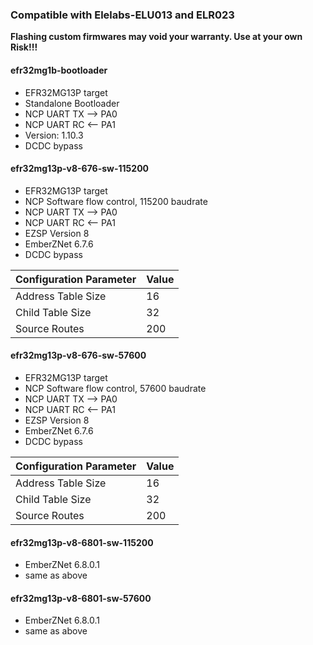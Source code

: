### Compatible with Elelabs-ELU013 and ELR023

**Flashing custom firmwares may void your warranty. Use at your own Risk!!!**


#### efr32mg1b-bootloader

- EFR32MG13P target
- Standalone Bootloader
- NCP UART TX --> PA0
- NCP UART RC <-- PA1
- Version: 1.10.3
- DCDC bypass


#### efr32mg13p-v8-676-sw-115200

- EFR32MG13P target
- NCP Software flow control, 115200 baudrate
- NCP UART TX --> PA0
- NCP UART RC <-- PA1
- EZSP Version 8
- EmberZNet 6.7.6
- DCDC bypass

Configuration Parameter | Value
----------------------- | ------
Address Table Size | 16
Child Table Size | 32
Source Routes | 200


#### efr32mg13p-v8-676-sw-57600
- EFR32MG13P target
- NCP Software flow control, 57600 baudrate
- NCP UART TX --> PA0
- NCP UART RC <-- PA1
- EZSP Version 8
- EmberZNet 6.7.6
- DCDC bypass

Configuration Parameter | Value
----------------------- | ------
Address Table Size | 16
Child Table Size | 32
Source Routes | 200


#### efr32mg13p-v8-6801-sw-115200
- EmberZNet 6.8.0.1
- same as above


#### efr32mg13p-v8-6801-sw-57600
- EmberZNet 6.8.0.1
- same as above
